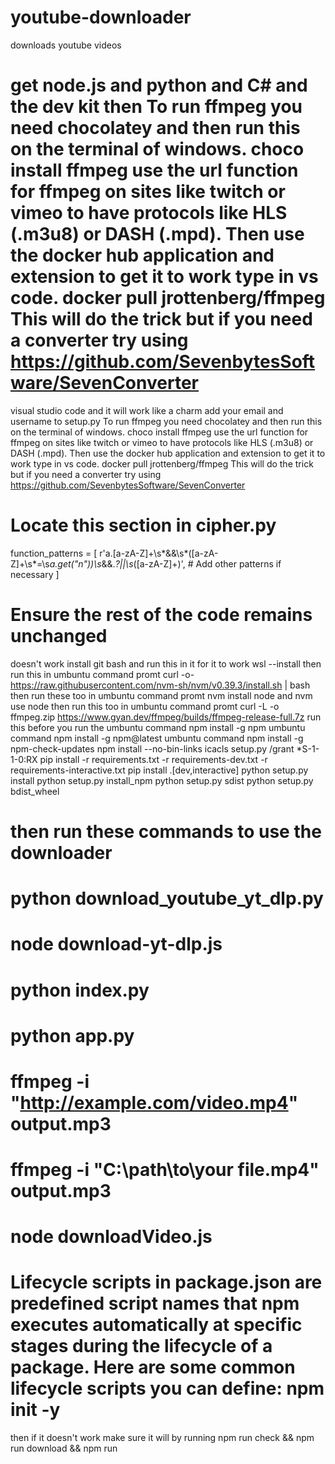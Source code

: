 # youtube-downloader
downloads youtube videos

# get node.js and python and C# and the dev kit then To run ffmpeg you need chocolatey and then run this on the terminal of windows. choco install ffmpeg use the url function for ffmpeg on sites like twitch or vimeo to have protocols like HLS (.m3u8) or DASH (.mpd). Then use the docker hub application and extension to get it to work type in vs code. docker pull jrottenberg/ffmpeg This will do the trick but if you need a converter try using https://github.com/SevenbytesSoftware/SevenConverter

visual studio code and it will work like a charm add your email and username to setup.py
To run ffmpeg you need chocolatey and then run this on the terminal of windows. choco install ffmpeg
use the url function for ffmpeg on sites like twitch or vimeo to have protocols like HLS (.m3u8) or DASH (.mpd).
Then use the docker hub application and extension to get it to work type in vs code. docker pull jrottenberg/ffmpeg
This will do the trick but if you need a converter try using https://github.com/SevenbytesSoftware/SevenConverter

# Locate this section in cipher.py
function_patterns = [
    r'a\.[a-zA-Z]+\s*&&\s*\([a-zA-Z]+\s*=\s*a\.get\("n"\)\)\s*&&.*?||\s*([a-zA-Z]+)',
    # Add other patterns if necessary
]

# Ensure the rest of the code remains unchanged
doesn't work install git bash and run this in it for it to work wsl --install
then run this in umbuntu command promt curl -o- https://raw.githubusercontent.com/nvm-sh/nvm/v0.39.3/install.sh | bash
then run these too in umbuntu command promt nvm install node and nvm use node
then run this too in umbuntu command promt curl -L -o ffmpeg.zip https://www.gyan.dev/ffmpeg/builds/ffmpeg-release-full.7z
run this before you run the umbuntu command npm install -g npm
umbuntu command npm install -g npm@latest
umbuntu command npm install -g npm-check-updates
npm install --no-bin-links
icacls setup.py /grant *S-1-1-0:RX
pip install -r requirements.txt -r requirements-dev.txt -r requirements-interactive.txt
pip install .[dev,interactive]
python setup.py install
python setup.py install_npm
python setup.py sdist
python setup.py bdist_wheel
# then run these commands to use the downloader
# python download_youtube_yt_dlp.py
# node download-yt-dlp.js
# python index.py
# python app.py
# ffmpeg -i "http://example.com/video.mp4" output.mp3
# ffmpeg -i "C:\path\to\your file.mp4" output.mp3
# node downloadVideo.js
# Lifecycle scripts in package.json are predefined script names that npm executes automatically at specific stages during the lifecycle of a package. Here are some common lifecycle scripts you can define: npm init -y
then if it doesn't work make sure it will by running npm run check && npm run download && npm run
